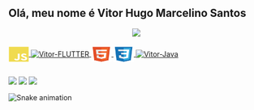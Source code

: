 
<h2> Olá, meu nome é Vitor Hugo Marcelino Santos </h2>

<div align="center">
  <a href="https://github.com/hugovh2">
  <img height="180em" src="https://github-readme-stats.vercel.app/api?username=hugovh2&show_icons=true&theme=dracula&include_all_commits=true&count_private=true"/>
</div>
  

  <div style="display: inline_block"><br>
  <img align="center" alt="Vitor-Js" height="30" width="40" src="https://raw.githubusercontent.com/devicons/devicon/master/icons/javascript/javascript-plain.svg">
  <img align="center" alt="Vitor-FLUTTER" height="30" width="40" src="https://cdn.jsdelivr.net/gh/devicons/devicon/icons/flutter/flutter-original.svg">
  <img align="center" alt="Vitor-HTML" height="30" width="40" src="https://raw.githubusercontent.com/devicons/devicon/master/icons/html5/html5-original.svg">
  <img align="center" alt="Vitor-CSS" height="30" width="40" src="https://raw.githubusercontent.com/devicons/devicon/master/icons/css3/css3-original.svg">
  <img align="center" alt="Vitor-Java" height="30" width="40" src="https://cdn.jsdelivr.net/gh/devicons/devicon/icons/java/java-original.svg">



</div>
  
   ##
  
<div>

  <a href = "https://https://www.instagram.com/too_vi//" target="_blank"><img src="https://img.shields.io/badge/-Instagram-%23E4405F?style=for-the-badge&logo=instagram&logoColor=white" target="_blank"></a>
 <a href = "mailto:marcelinosantosvitorhugo@gmail.com"><img src="https://img.shields.io/badge/-Gmail-%23333?style=for-the-badge&logo=gmail&logoColor=white" target="_blank"></a>
  <a href = "https://https://www.linkedin.com/in/vitor-hugo-marcelino-santos-43679318b/" target="_blank"><img src="https://img.shields.io/badge/-LinkedIn-%230077B5?style=for-the-badge&logo=linkedin&logoColor=white" target="_blank"></a> 
   
![Snake animation](https://github.com/hugovh2/hugovh2/blob/output/github-contribution-grid-snake.svg)  
</div>
